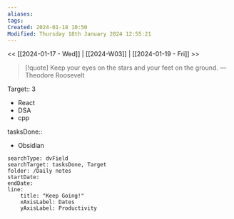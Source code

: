 ```yaml
---
aliases: 
tags: 
Created: 2024-01-18 10:50
Modified: Thursday 18th January 2024 12:55:21
---
```


<< [[2024-01-17 - Wed]] | [[2024-W03]] | [[2024-01-19 - Fri]] >>

> [!quote] Keep your eyes on the stars and your feet on the ground.
> — Theodore Roosevelt


Target::  3
- React
- DSA
- cpp

tasksDone:: 
- Obsidian


```tracker
searchType: dvField
searchTarget: tasksDone, Target
folder: /Daily notes 
startDate:
endDate:
line:
    title: "Keep Going!"
    xAxisLabel: Dates
    yAxisLabel: Productivity 
```